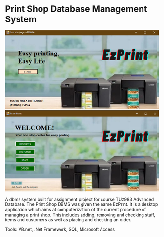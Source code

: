 # Print Shop Database Management System
<img src="static/startup_page.png">
<img src="static/menu_page.png">

A dbms system built for assignment project for course TU2983 Advanced Database. The Print Shop DBMS was given the name EzPrint. It is a desktop application which aims at computerization of the current procedure of managing a print shop. This includes adding, removing and checking staff, items and customers as well as placing and checking an order.

Tools:
VB.net, .Net Framework, SQL, Microsoft Access
